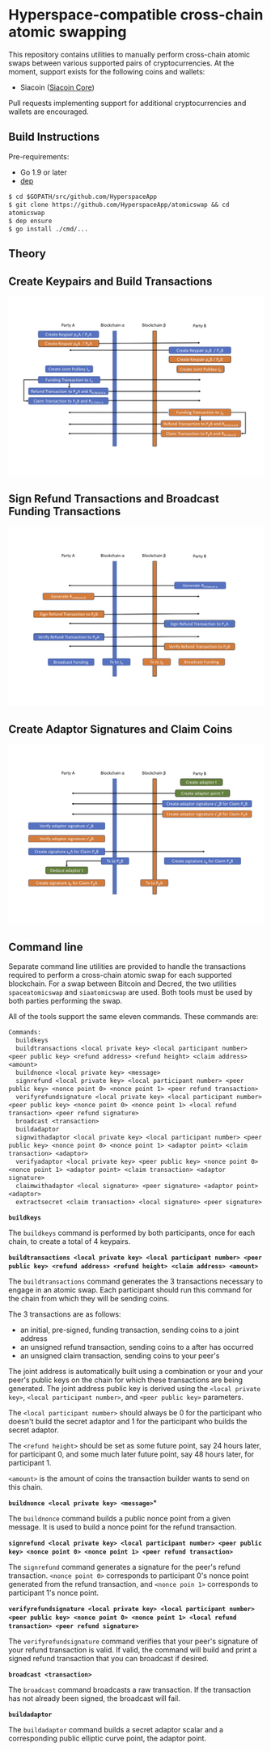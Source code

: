 # Hyperspace-compatible cross-chain atomic swapping

This repository contains utilities to manually perform cross-chain atomic swaps between various supported pairs of cryptocurrencies. At the moment, support exists for the following coins and wallets:

* Siacoin ([Siacoin Core](https://gitlab.com/NebulousLabs/Sia))

Pull requests implementing support for additional cryptocurrencies and wallets
are encouraged. 

## Build Instructions

Pre-requirements:

  - Go 1.9 or later
  - [dep](https://github.com/golang/dep)

```
$ cd $GOPATH/src/github.com/HyperspaceApp
$ git clone https://github.com/HyperspaceApp/atomicswap && cd atomicswap
$ dep ensure
$ go install ./cmd/...
```

## Theory

## Create Keypairs and Build Transactions

![Workflow 1](/images/schnorr_swap_1.png)

## Sign Refund Transactions and Broadcast Funding Transactions

![Workflow 2](/images/schnorr_swap_2.png)

## Create Adaptor Signatures and Claim Coins

![Workflow 3](/images/schnorr_swap_3.png)

## Command line

Separate command line utilities are provided to handle the transactions required
to perform a cross-chain atomic swap for each supported blockchain.  For a swap
between Bitcoin and Decred, the two utilities `spaceatomicswap` and
`siaatomicswap` are used.  Both tools must be used by both parties performing
the swap.

All of the tools support the same eleven commands.  These commands are:

```
Commands:
  buildkeys
  buildtransactions <local private key> <local participant number> <peer public key> <refund address> <refund height> <claim address> <amount>
  buildnonce <local private key> <message>
  signrefund <local private key> <local participant number> <peer public key> <nonce point 0> <nonce point 1> <peer refund transaction>
  verifyrefundsignature <local private key> <local participant number> <peer public key> <nonce point 0> <nonce point 1> <local refund transaction> <peer refund signature>
  broadcast <transaction>
  buildadaptor
  signwithadaptor <local private key> <local participant number> <peer public key> <nonce point 0> <nonce point 1> <adaptor point> <claim transaction> <adaptor>
  verifyadaptor <local private key> <peer public key> <nonce point 0> <nonce point 1> <adaptor point> <claim transaction> <adaptor signature>
  claimwithadaptor <local signature> <peer signature> <adaptor point> <adaptor>
  extractsecret <claim transaction> <local signature> <peer signature>
```

**`buildkeys`**

The `buildkeys` command is performed by both participants, once for each chain, to create a total of 4 keypairs.


**`buildtransactions <local private key> <local participant number> <peer public key> <refund address> <refund height> <claim address> <amount>`**

The `buildtransactions` command generates the 3 transactions necessary to engage in an atomic swap. Each participant should run this command for the chain from which they will be sending coins.

The 3 transactions are as follows:
  - an initial, pre-signed, funding transaction, sending coins to a joint address
  - an unsigned refund transaction, sending coins to a <refund address> after <refund height> has occurred
  - an unsigned claim transaction, sending coins to your peer's <claim address>

The joint address is automatically built using a combination or your and your peer's public keys on the chain for which these transactions are being generated. The joint address public key is derived using the `<local private key>`, `<local participant number>`, and `<peer public key>` parameters.

The `<local participant number>` should always be 0 for the participant who doesn't build the secret adaptor and 1 for the participant who builds the secret adaptor.

The `<refund height>` should be set as some future point, say 24 hours later, for participant 0, and some much later future point, say 48 hours later, for participant 1.

`<amount>` is the amount of coins the transaction builder wants to send on this chain.
  
**`buildnonce <local private key> <message>`***

The `buildnonce` command builds a public nonce point from a given message. It is used to build a nonce point for the refund transaction.

**`signrefund <local private key> <local participant number> <peer public key> <nonce point 0> <nonce point 1> <peer refund transaction>`**

The `signrefund` command generates a signature for the peer's refund transaction. `<nonce point 0>` corresponds to participant 0's nonce point generated from the refund transaction, and `<nonce poin 1>` corresponds to participant 1's nonce point.

**`verifyrefundsignature <local private key> <local participant number> <peer public key> <nonce point 0> <nonce point 1> <local refund transaction> <peer refund signature>`**

The `verifyrefundsignature` command verifies that your peer's signature of your refund transaction is valid. If valid, the command will build and print a signed refund transaction that you can broadcast if desired.

**`broadcast <transaction>`**

The `broadcast` command broadcasts a raw transaction. If the transaction has not already been signed, the broadcast will fail.

**`buildadaptor`**

The `buildadaptor` command builds a secret adaptor scalar and a corresponding public elliptic curve point, the adaptor point.

